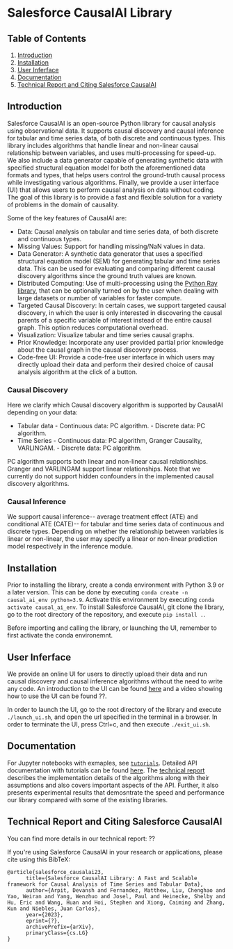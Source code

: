 # Salesforce CausalAI Library

## Table of Contents
1. [Introduction](#introduction)
1. [Installation](#installation)
1. [User Inferface](#user-inferface)
1. [Documentation](#documentation)
1. [Technical Report and Citing Salesforce CausalAI](#technical-report-and-citing-salesforce-causalai)

## Introduction

Salesforce CausalAI is an open-source Python library for causal analysis using observational data. It supports causal discovery and causal inference for tabular and time series data, of both discrete and continuous types. This library includes algorithms that handle linear and non-linear causal relationship between variables, and uses multi-processing for speed-up. We also include a data generator capable of generating synthetic data with specified structural equation model for both the aforementioned data formats and types, that helps users control the ground-truth causal process while investigating various algorithms. Finally, we provide a user interface (UI) that allows users to perform causal analysis on data without coding. The goal of this library is to provide a fast and flexible solution for a variety of problems in the domain of causality.

Some of the key features of CausalAI are:

- Data: Causal analysis on tabular and time series data, of both discrete and continuous types.
- Missing Values: Support for handling missing/NaN values in data.
- Data Generator: A synthetic data generator that uses a specified structural equation model (SEM) for generating tabular and time series data. This can be used for evaluating and comparing different causal discovery algorithms since the ground truth values are known.
- Distributed Computing: Use of multi-processing using the [Python Ray library](https://docs.ray.io/en/latest/), that can be optionally turned on by the user when dealing with large datasets or number of variables for faster compute.
- Targeted Causal Discovery: In certain cases, we support targeted causal discovery, in which the user is only interested in discovering the causal parents of a specific variable of interest instead of the entire causal graph. This option reduces computational overhead.
- Visualization: Visualize tabular and time series causal graphs.
- Prior Knowledge: Incorporate any user provided partial prior knowledge about the causal graph in the causal discovery process.
- Code-free UI: Provide a code-free user interface in which users may directly upload their data and perform their desired choice of causal analysis algorithm at the click of a button.


### Causal Discovery

Here we clarify which Causal discovery algorithm is supported by CausalAI depending on your data:
- Tabular data
      - Continuous data: PC algorithm.
      - Discrete data: PC algorithm.
- Time Series
      - Continuous data: PC algorithm, Granger Causality, VARLINGAM.
      - Discrete data: PC algorithm.

PC algorithm supports both linear and non-linear causal relationships. Granger and VARLINGAM support linear relationships. Note that we currently do not support hidden confounders in the implemented causal discovery algorithms.

### Causal Inference

We support causal inference-- average treatment effect (ATE) and conditional ATE (CATE)-- for tabular and time series data of continuous and discrete types. Depending on whether the relationship between variables is linear or non-linear, the user may specify a linear or non-linear prediction model respectively in the inference module.

## Installation

Prior to installing the library, create a conda environment with Python 3.9 or a later version. This can be done by executing ``conda create -n causal_ai_env python=3.9``. Activate this environment by executing ``conda activate causal_ai_env``. To install Salesforce CausalAI, git clone the library, go to the root directory of the repository, and execute ``pip install .``. 

Before importing and calling the library, or launching the UI, remember to first activate the conda environemnt.

## User Inferface

We provide an online UI for users to directly upload their data and run causal discovery and causal inference algorithms without the need to write any code. An introduction to the UI can be found [here](https://opensource.salesforce.com/causalai/latest/ui_tutorial.html) and a video showing how to use the UI can be found ??. 

In order to launch the UI, go to the root directory of the library and execute ``./launch_ui.sh``, and open the url specified in the terminal in a browser. In order to terminate the UI, press Ctrl+c, and then execute ``./exit_ui.sh``.

## Documentation

For Jupyter notebooks with exmaples, see
[`tutorials`](https://github.com/salesforce/causalai/tree/main/tutorials). Detailed API documentation with tutorials can be found [here](https://opensource.salesforce.com/causalai). The
[technical report](??) describes the implementation details of the algorithms along with their assumptions and also covers important aspects of the API. Further, it also presents experimental results that demosntrate the speed and performance our library compared with some of the existing libraries.

## Technical Report and Citing Salesforce CausalAI
You can find more details in our technical report: ??

If you're using Salesforce CausalAI in your research or applications, please cite using this BibTeX:
```
@article{salesforce_causalai23,
      title={Salesforce CausalAI Library: A Fast and Scalable framework for Causal Analysis of Time Series and Tabular Data},
      author={Arpit, Devansh and Fernandez, Matthew, Liu, Chenghao and Yao, Weiran and Yang, Wenzhuo and Josel, Paul and Heinecke, Shelby and Hu, Eric and Wang, Huan and Hoi, Stephen and Xiong, Caiming and Zhang, Kun and Niebles, Juan Carlos},
      year={2023},
      eprint={?},
      archivePrefix={arXiv},
      primaryClass={cs.LG}
}
```